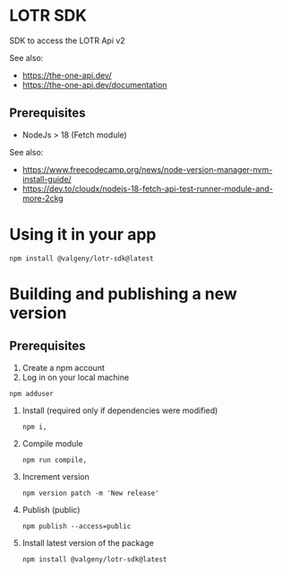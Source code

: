 # LOTR SDK

SDK to access the LOTR Api v2

See also: 
- https://the-one-api.dev/
- https://the-one-api.dev/documentation

## Prerequisites
- NodeJs > 18 (Fetch module)

See also: 
- https://www.freecodecamp.org/news/node-version-manager-nvm-install-guide/
- https://dev.to/cloudx/nodejs-18-fetch-api-test-runner-module-and-more-2ckg

# Using it in your app
```
npm install @valgeny/lotr-sdk@latest
```


# Building and publishing a new version

## Prerequisites
1. Create a npm account
1. Log in on your local machine
```
npm adduser
```


1. Install (required only if dependencies were modified)

    ```
    npm i,
    ```
1. Compile module

    ```
    npm run compile,
    ```
1. Increment version
    ```
    npm version patch -m 'New release'
    ```
1. Publish (public)
    ```
    npm publish --access=public
    ```

1. Install latest version of the package
    ```
    npm install @valgeny/lotr-sdk@latest
    ```
